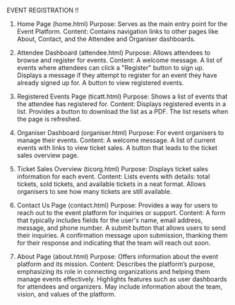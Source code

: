 EVENT REGISTRATION !!

1. Home Page (home.html)
      Purpose: Serves as the main entry point for the Event Platform.
      Content: Contains navigation links to other pages like About, Contact, and the Attendee and Organiser dashboards.

2. Attendee Dashboard (attendee.html)
      Purpose: Allows attendees to browse and register for events.
      Content:
            A welcome message.
            A list of events where attendees can click a "Register" button to sign up.
            Displays a message if they attempt to register for an event they have already signed up for.
            A button to view registered events.

3. Registered Events Page (ticatt.html)
      Purpose: Shows a list of events that the attendee has registered for.
      Content:
            Displays registered events in a list.
            Provides a button to download the list as a PDF.
            The list resets when the page is refreshed.
   
4. Organiser Dashboard (organiser.html)
     Purpose: For event organisers to manage their events.
     Content:
             A welcome message.
             A list of current events with links to view ticket sales.
             A button that leads to the ticket sales overview page.

5. Ticket Sales Overview (ticorg.html)
    Purpose: Displays ticket sales information for each event.
    Content:
             Lists events with details: total tickets, sold tickets, and available tickets in a neat format.
             Allows organisers to see how many tickets are still available.

6. Contact Us Page (contact.html)
     Purpose: Provides a way for users to reach out to the event platform for inquiries or support.
     Content:
          A form that typically includes fields for the user's name, email address, message, and phone number.
          A submit button that allows users to send their inquiries.
          A confirmation message upon submission, thanking them for their response and indicating that the team will reach out soon.

7. About Page (about.html)
      Purpose: Offers information about the event platform and its mission.
      Content:
            Describes the platform’s purpose, emphasizing its role in connecting organizations and helping them manage events effectively.
            Highlights features such as user dashboards for attendees and organizers.
            May include information about the team, vision, and values of the platform.
